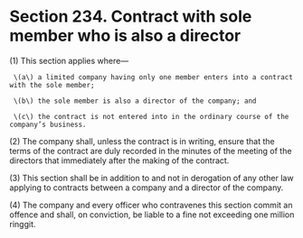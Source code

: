 # Section 234. Contract with sole member who is also a director

\(1\) This section applies where—

     \(a\) a limited company having only one member enters into a contract with the sole member;

     \(b\) the sole member is also a director of the company; and

     \(c\) the contract is not entered into in the ordinary course of the company’s business.

\(2\) The company shall, unless the contract is in writing, ensure that the terms of the contract are duly recorded in the minutes of the meeting of the directors that immediately after the making of the contract.

\(3\) This section shall be in addition to and not in derogation of any other law applying to contracts between a company and a director of the company.

\(4\) The company and every officer who contravenes this section commit an offence and shall, on conviction, be liable to a fine not exceeding one million ringgit.

